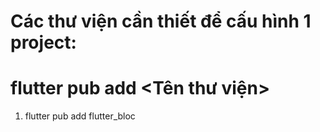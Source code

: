 # Các thư viện cần thiết để cấu hình 1 project:
# flutter pub add <Tên thư viện>

1. flutter pub add flutter_bloc
